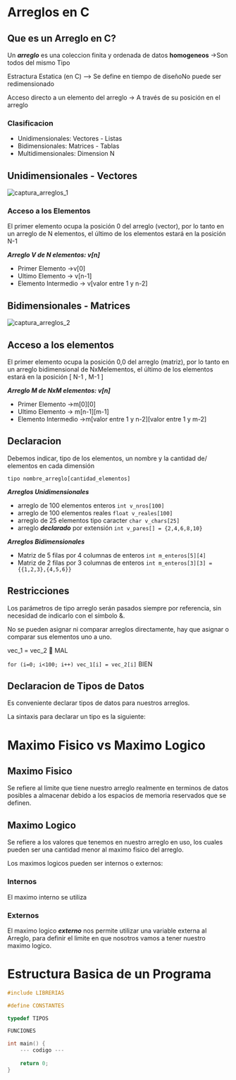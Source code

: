 # Arreglos en C

## Que es un Arreglo en C?

Un ***arreglo*** es una coleccion finita y ordenada de datos **homogeneos** →Son todos del mismo Tipo

Estractura Estatica (en C) —> Se define en tiempo de diseñoNo puede ser redimensionado

Acceso directo a un elemento del arreglo →  A través de su posición en el arreglo

### Clasificacion

- Unidimensionales: Vectores - Listas
- Bidimensionales: Matrices - Tablas
- Multidimensionales: Dimension N

## Unidimensionales - Vectores
![captura_arreglos_1](https://github.com/user-attachments/assets/23613606-5590-490e-89da-5a0c47bb8a38)

### Acceso a los Elementos

El primer elemento ocupa la posición 0 del arreglo (vector), por lo tanto en un arreglo de N elementos, el último de los elementos estará en la posición N-1

***Arreglo V de N elementos: v[n]***

- Primer Elemento →v[0]
- Ultimo Elemento → v[n-1]
- Elemento Intermedio → v[valor entre 1 y n-2]

## Bidimensionales - Matrices
![captura_arreglos_2](https://github.com/user-attachments/assets/f71d4c6d-5b3b-4356-8515-3dab631ade2c)

## Acceso a los elementos

El primer elemento ocupa la posición 0,0 del arreglo (matriz), por lo tanto en un arreglo bidimensional de NxMelementos, el último de los elementos estará en la posición [ N-1 , M-1 ]

***Arreglo M de NxM elementos: v[n]***

- Primer Elemento →m[0][0]
- Ultimo Elemento → m[n-1][m-1]
- Elemento Intermedio →m[valor entre 1 y n-2][valor entre 1 y m-2]

## Declaracion

Debemos indicar, tipo de los elementos, un nombre y la cantidad de/ elementos en cada dimensión

`tipo nombre_arreglo[cantidad_elementos]`

***Arreglos Unidimensionales***

- arreglo de 100 elementos enteros `int v_nros[100]`
- arreglo de 100 elementos reales `float v_reales[100]`
- arreglo de 25 elementos tipo caracter `char v_chars[25]`
- arreglo ***declarado*** por extensión `int v_pares[] = {2,4,6,8,10}`

***Arreglos Bidimensionales***

- Matriz de 5 filas por 4 columnas de enteros `int m_enteros[5][4]`
- Matriz de 2 filas por 3 columnas de enteros `int m_enteros[3][3] ={{1,2,3},{4,5,6}}`

## Restricciones

Los parámetros de tipo arreglo serán pasados siempre por referencia, sin necesidad de indicarlo con el símbolo &.

No se pueden asignar ni comparar arreglos directamente, hay que asignar o comparar sus elementos uno a uno.

vec_1 = vec_2  MAL

`for (i=0; i<100; i++) vec_1[i] = vec_2[i]` BIEN

## Declaracion de Tipos de Datos

Es conveniente declarar tipos de datos para nuestros arreglos.

La sintaxis para declarar un tipo es la siguiente:

# Maximo Fisico vs Maximo Logico

## Maximo Fisico

Se refiere al limite que tiene nuestro arreglo realmente en terminos de datos posibles a almacenar debido a los espacios de memoria reservados que se definen.

## Maximo Logico

Se refiere a los valores que tenemos en nuestro arreglo en uso, los cuales pueden ser una cantidad menor al maximo fisico del arreglo.

Los maximos logicos pueden ser internos o externos:

### Internos

El maximo interno se utiliza

### Externos

El maximo logico ***externo*** nos permite utilizar una variable externa al Arreglo, para definir el limite en que nosotros vamos a tener nuestro maximo logico.

# Estructura Basica de un Programa

```c
#include LIBRERIAS

#define CONSTANTES

typedef TIPOS

FUNCIONES

int main() {
	--- codigo ---
	
	return 0;
}
```
